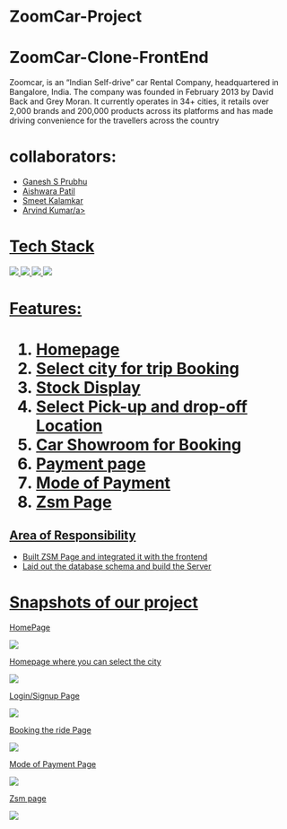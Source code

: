 # ZoomCar-Project
<h1>ZoomCar-Clone-FrontEnd</h1>
Zoomcar, is an “Indian Self-drive” car Rental Company, headquartered in Bangalore, India. The company was founded in February 2013 by David Back and Grey Moran. It currently operates in 34+ cities, it retails over 2,000 brands and 200,000 products across its platforms and has made driving convenience for the travellers across the country

<h1>collaborators:</h1>
<ul> 
  <li><a href="https://github.com/Ganesh-S-Prabhu">Ganesh S Prubhu</a> </li>
  <li><a href="https://github.com/Aishwaryapatil1">Aishwara Patil</a></li>
  <li><a href="https://github.com/smeetkalamkar">Smeet Kalamkar</a></li>
  <li><a href="https://github.com/Arvind693">Arvind Kumar/a></li>
</ul>
<h1>Tech Stack</h1>
<div display="flex">
<img src="https://camo.githubusercontent.com/b21c75cd58ec162b843007ccffbef7df78c47c23b4d3f86bf8b0a8d0c07bd84c/68747470733a2f2f696d672e69636f6e73382e636f6d2f636f6c6f722f36342f3030303030302f6a6176617363726970742e706e67"/>
<img src="https://camo.githubusercontent.com/c9302842c2b7620217a0def58a04e17f1e9639d30c8ba0a1bf3e0478ab257867/68747470733a2f2f696d672e69636f6e73382e636f6d2f636f6c6f722f36342f3030303030302f68746d6c2d352e706e67"/>
<img src="https://camo.githubusercontent.com/8b655816e545717df226aafd335fa658149deb52064a3b91181b9f9f0e443322/68747470733a2f2f696d672e69636f6e73382e636f6d2f636f6c6f722f36342f3030303030302f637373332e706e67"/>
<img src="https://camo.githubusercontent.com/ecc13d5d24244308f601ac3d528a6cb20dc09c914a4b310472cf39adf3ebc8d3/68747470733a2f2f696d672e69636f6e73382e636f6d2f636f6c6f722f36342f3030303030302f6a736f6e2e706e67"/>
</div>
<h1>Features:<h1/>
  <ol>
    <li>Homepage</li>
    <li>Select city for trip Booking</li>
    <li>Stock Display</li>
     <li>Select Pick-up and drop-off Location</li>
     <li>Car Showroom for Booking</li>
     <li>Payment page</li>
     <li>Mode of Payment</li>
    <li>Zsm Page</li>
  </ol>
  <h2>Area of Responsibility</h2>
  <ul>
    <li>Built ZSM Page and integrated it with the frontend</li>
     <li>Laid out the database schema and build the Server</li>
  </ul>
  <h1>Snapshots of our project</h1>
  <p>HomePage</p>
   <img src="https://user-images.githubusercontent.com/93313435/165329415-4d391d76-9567-4114-b5bd-0979e08f16fa.png"/>
  <p>Homepage where you can select the city</p>
  <img src="https://user-images.githubusercontent.com/93313435/165329545-f364b501-e926-4bc3-80eb-d19ca88888c2.png"/>
  <p>Login/Signup Page</p>
  <img src="https://user-images.githubusercontent.com/93313435/165330085-252ce509-78d3-442d-9544-0ebe62062201.png"/>
  <p>Booking the ride Page</p>
  <img src="https://user-images.githubusercontent.com/93313435/165329982-7b1e09c6-92cf-447e-93b1-69244331a9a9.png"/>
  <p>Mode of Payment Page</p>
  <img src="https://user-images.githubusercontent.com/93313435/165330190-947ef111-a967-41a6-874f-c74fd5e069aa.png"/>
  <p>Zsm page</p>
  <img src="https://miro.medium.com/max/875/1*_95iDe802ymtKN4fxs9S0A.png"/>






















